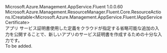 <Type Name="IWithCreate" FullName="Microsoft.Azure.Management.AppService.Fluent.AppServiceCertificate.Definition.IWithCreate">
  <TypeSignature Language="C#" Value="public interface IWithCreate : Microsoft.Azure.Management.ResourceManager.Fluent.Core.ResourceActions.ICreatable&lt;Microsoft.Azure.Management.AppService.Fluent.IAppServiceCertificate&gt;" />
  <TypeSignature Language="ILAsm" Value=".class public interface auto ansi abstract IWithCreate implements class Microsoft.Azure.Management.ResourceManager.Fluent.Core.ResourceActions.ICreatable`1&lt;class Microsoft.Azure.Management.AppService.Fluent.IAppServiceCertificate&gt;, class Microsoft.Azure.Management.ResourceManager.Fluent.Core.ResourceActions.IIndexable" />
  <TypeSignature Language="DocId" Value="T:Microsoft.Azure.Management.AppService.Fluent.AppServiceCertificate.Definition.IWithCreate" />
  <TypeSignature Language="VB.NET" Value="Public Interface IWithCreate&#xA;Implements ICreatable(Of IAppServiceCertificate)" />
  <TypeSignature Language="F#" Value="type IWithCreate = interface&#xA;    interface ICreatable&lt;IAppServiceCertificate&gt;&#xA;    interface IIndexable" />
  <AssemblyInfo>
    <AssemblyName>Microsoft.Azure.Management.AppService.Fluent</AssemblyName>
    <AssemblyVersion>1.0.0.60</AssemblyVersion>
  </AssemblyInfo>
  <Interfaces>
    <Interface>
      <InterfaceName>Microsoft.Azure.Management.ResourceManager.Fluent.Core.ResourceActions.ICreatable&lt;Microsoft.Azure.Management.AppService.Fluent.IAppServiceCertificate&gt;</InterfaceName>
    </Interface>
  </Interfaces>
  <Docs>
    <summary>
            アプリ サービス証明書使用した定義をクラウドが指定する省略可能な追加の入力を公開することで、新しいアプリのサービス証明書を作成するための十分な入力です。
            </summary>
    <remarks>To be added.</remarks>
  </Docs>
  <Members />
</Type>